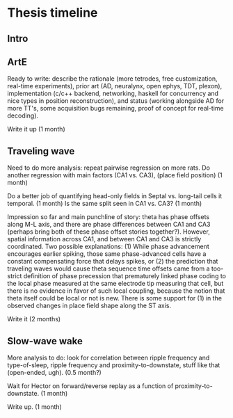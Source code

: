Thesis timeline
===============

Intro
-----


ArtE
----

Ready to write: describe the rationale (more tetrodes, free customization, real-time experiments), prior art (AD, neuralynx, open ephys, TDT, plexon), implementation (c/c++ backend, networking, haskell for concurrency and nice types in position reconstruction), and status (working alongside AD for more TT's, some acquisition bugs remaining, proof of concept for real-time decoding).

Write it up (1 month)


Traveling wave
--------------

Need to do more analysis: repeat pairwise regression on more rats.
Do another regression with main factors (CA1 vs. CA3), (place field position)
(1 month)

Do a better job of quantifying head-only fields in Septal vs. long-tail cells it temporal.  (1 month)
Is the same split seen in CA1 vs. CA3? (1 month)

Impression so far and main punchline of story: theta has phase offsets along M-L axis, and there are phase differences between CA1 and CA3 (perhaps bring both of these phase offset stories together?).  However, spatial information across CA1, and between CA1 and CA3 is strictly coordinated.  Two possible explanations: (1) While phase advancement encourages earlier spiking, those same phase-advanced cells have a constant compensating force that delays spikes, or (2) the prediction that traveling waves would cause theta sequence time offsets came from a too-strict definition of phase precession that prematurely linked phase coding to the local phase measured at the same electrode tip measuring that cell, but there is no evidence in favor of such local coupling, because the notion that theta itself could be local or not is new.  There is some support for (1) in the observed changes in place field shape along the ST axis.

Write it (2 months)


Slow-wave wake
--------------

More analysis to do: look for correlation between ripple frequency and type-of-sleep, ripple frequency and proximity-to-downstate, stuff like that (open-ended, ugh). (0.5 month?)

Wait for Hector on forward/reverse replay as a function of proximity-to-downstate. (1 month)

Write up. (1 month)